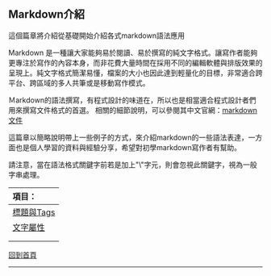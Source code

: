 ## Markdown介紹

這個篇章將介紹從基礎開始介紹各式markdown語法應用

Markdown 是一種讓大家能夠易於閱讀、易於撰寫的純文字格式。讓寫作者能夠更專注於寫作的內容本身，而非花費大量時間在採用不同的編輯軟體與排版效果的呈現上。純文字格式簡潔易懂，檔案的大小也因此達到輕量化的目標，非常適合跨平台、跨區域的多人共筆或是移動寫作模式。

Ｍarkdown的語法撰寫，有程式設計的味道在，所以也是相當適合程式設計者們用來撰寫文件格式的首選。
相關的細節說明，可以參閱其中文官網：[markdown文件](https://markdown.tw/)

這篇章以簡略說明帶上一些例子的方式，來介紹markdown的一些語法表達，一方面也是個人學習的資料與經驗分享，希望對初學markdown寫作者有幫助。

請注意，當在語法格式關鍵字前若是加上"\\"字元，則會忽視此關鍵字，視為一般字串處理。



| 項目：       |
| :---------------------------- |
| [標題與Tags](title.md) |
| [文字屬性](font.md) |
|                        |
|  |



[回到首頁](../index.md)

---

